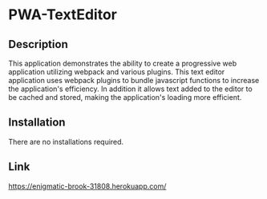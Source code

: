 # PWA-TextEditor


## Description
This application demonstrates the ability to create a progressive web application utilizing webpack and various plugins. This text editor application uses webpack plugins to bundle javascript functions to increase the application's efficiency. In addition it allows text added to the editor to be cached and stored, making the application's loading more efficient. 


## Installation

There are no installations required.

## Link

https://enigmatic-brook-31808.herokuapp.com/
